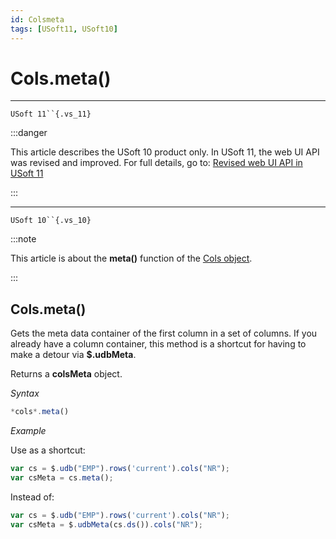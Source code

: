 ```yaml
---
id: Colsmeta
tags: [USoft11, USoft10]
---
```

# Cols.meta()



----

`USoft 11``{.vs_11}`


:::danger

This article describes the USoft 10 product only.
In USoft 11, the web UI API was revised and improved. For full details, go to:
[Revised web UI API in USoft 11](/docs/Web_and_app_UIs/UDB_udb/Revised_web_UI_API_in_USoft_11.md)

:::

----

`USoft 10``{.vs_10}`


:::note

This article is about the **meta()** function of the [Cols object](/docs/Web_and_app_UIs/UDB_Cols).

:::

## **Cols.meta()**

Gets the meta data container of the first column in a set of columns. If you already have a column container, this method is a shortcut for having to make a detour via **$.udbMeta**.

Returns a **colsMeta** object.

*Syntax*

```js
*cols*.meta()
```

*Example*

Use as a shortcut:

```js
var cs = $.udb("EMP").rows('current').cols("NR");
var csMeta = cs.meta();
```

Instead of:

```js
var cs = $.udb("EMP").rows('current').cols("NR");
var csMeta = $.udbMeta(cs.ds()).cols("NR");
```

 